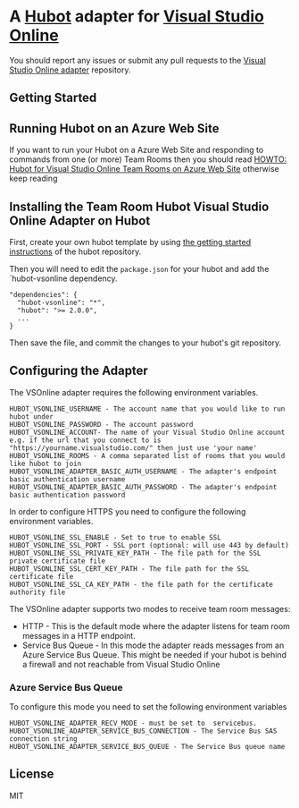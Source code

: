 # A [Hubot](https://github.com/github/hubot) adapter for [Visual Studio Online](https://www.visualstudioonline.com)


You should report any issues or submit any pull requests to the
[Visual Studio Online adapter](https://github.com/scrumdod/hubot-VSOnline) repository.

## Getting Started

## Running Hubot on an Azure Web Site

If you want to run your Hubot on a Azure Web Site and responding to commands from one (or more) Team Rooms then you should read [HOWTO: Hubot for Visual Studio Online Team Rooms on Azure Web Site](docs/HOWTO-HubotForVisualStudioOnlineTeamRoomsOnAzureWebSite.md) otherwise keep reading

## Installing the Team Room Hubot Visual Studio Online Adapter on Hubot

First, create your own hubot template by using [the getting started instructions](https://github.com/github/hubot/blob/master/docs/README.md) of the hubot repository.

Then you will need to edit the `package.json` for your hubot and add the
`hubot-vsonline dependency.

    "dependencies": {
      "hubot-vsonline": "*",
      "hubot": ">= 2.0.0",
      ...
    }

Then save the file, and commit the changes to your hubot's git repository.

## Configuring the Adapter

The VSOnline adapter requires the following environment variables.

	HUBOT_VSONLINE_USERNAME - The account name that you would like to run hubot under
	HUBOT_VSONLINE_PASSWORD - The account password
	HUBOT_VSONLINE_ACCOUNT- The name of your Visual Studio Online account e.g. if the url that you connect to is "https://yourname.visualstudio.com/" then just use 'your name'
	HUBOT_VSONLINE_ROOMS - A comma separated list of rooms that you would like hubot to join
    HUBOT_VSONLINE_ADAPTER_BASIC_AUTH_USERNAME - The adapter's endpoint basic authentication username
    HUBOT_VSONLINE_ADAPTER_BASIC_AUTH_PASSWORD - The adapter's endpoint basic authentication password

In order to configure HTTPS you need to configure the following environment variables.

    HUBOT_VSONLINE_SSL_ENABLE - Set to true to enable SSL
    HUBOT_VSONLINE_SSL_PORT - SSL port (optional: will use 443 by default)
    HUBOT_VSONLINE_SSL_PRIVATE_KEY_PATH - The file path for the SSL private certificate file
    HUBOT_VSONLINE_SSL_CERT_KEY_PATH - The file path for the SSL certificate file
    HUBOT_VSONLINE_SSL_CA_KEY_PATH - the file path for the certificate authority file

The VSOnline adapter supports two modes to receive team room messages:

* HTTP - This is the default mode where the adapter listens for team room messages in a HTTP endpoint.
* Service Bus Queue - In this mode the adapter reads messages from an Azure Service Bus Queue. This might be needed if your hubot is behind a firewall and not reachable from Visual Studio Online


### Azure Service Bus Queue

To configure this mode you need to set the following environment variables


    HUBOT_VSONLINE_ADAPTER_RECV_MODE - must be set to  servicebus.
    HUBOT_VSONLINE_ADAPTER_SERVICE_BUS_CONNECTION - The Service Bus SAS connection string
    HUBOT_VSONLINE_ADAPTER_SERVICE_BUS_QUEUE - The Service Bus queue name


## License

MIT